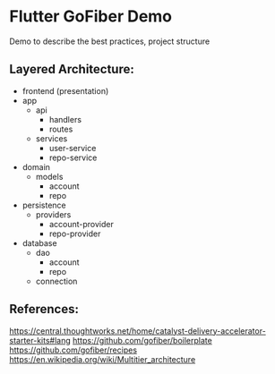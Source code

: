 # Flutter GoFiber Demo

Demo to describe the best practices, project structure

## Layered Architecture:

- frontend (presentation)
- app
  - api
    - handlers
    - routes
  - services
    - user-service
    - repo-service
- domain
  - models
    - account
    - repo
- persistence
  - providers
    - account-provider
    - repo-provider
- database
  - dao
    - account
    - repo
  - connection

## References:

https://central.thoughtworks.net/home/catalyst-delivery-accelerator-starter-kits#lang
https://github.com/gofiber/boilerplate
https://github.com/gofiber/recipes
https://en.wikipedia.org/wiki/Multitier_architecture

